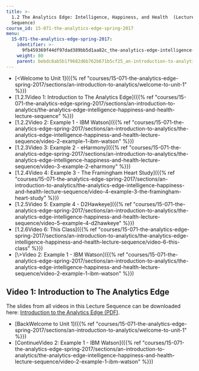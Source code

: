 ```yaml
---
title: >-
  1.2 The Analytics Edge: Intelligence, Happiness, and Health  (Lecture
  Sequence)
course_id: 15-071-the-analytics-edge-spring-2017
menu:
  15-071-the-analytics-edge-spring-2017:
    identifier: >-
      9fb459369f44df97dad389bb5d1aa82c_the-analytics-edge-intelligence-happiness-and-health-lecture-sequence
    weight: 80
    parent: bebdc8ab5b1f9682d6b762b671b5cf25_an-introduction-to-analytics
---
```

*   [<Welcome to Unit 1]({{% ref "courses/15-071-the-analytics-edge-spring-2017/sections/an-introduction-to-analytics/welcome-to-unit-1" %}})
*   [1.2.1Video 1: Introduction to The Analytics Edge]({{% ref "courses/15-071-the-analytics-edge-spring-2017/sections/an-introduction-to-analytics/the-analytics-edge-intelligence-happiness-and-health-lecture-sequence" %}})
*   [1.2.2Video 2: Example 1 - IBM Watson]({{% ref "courses/15-071-the-analytics-edge-spring-2017/sections/an-introduction-to-analytics/the-analytics-edge-intelligence-happiness-and-health-lecture-sequence/video-2-example-1-ibm-watson" %}})
*   [1.2.3Video 3: Example 2 - eHarmony]({{% ref "courses/15-071-the-analytics-edge-spring-2017/sections/an-introduction-to-analytics/the-analytics-edge-intelligence-happiness-and-health-lecture-sequence/video-3-example-2-eharmony" %}})
*   [1.2.4Video 4: Example 3 - The Framingham Heart Study]({{% ref "courses/15-071-the-analytics-edge-spring-2017/sections/an-introduction-to-analytics/the-analytics-edge-intelligence-happiness-and-health-lecture-sequence/video-4-example-3-the-framingham-heart-study" %}})
*   [1.2.5Video 5: Example 4 - D2Hawkeye]({{% ref "courses/15-071-the-analytics-edge-spring-2017/sections/an-introduction-to-analytics/the-analytics-edge-intelligence-happiness-and-health-lecture-sequence/video-5-example-4-d2hawkeye" %}})
*   [1.2.6Video 6: This Class]({{% ref "courses/15-071-the-analytics-edge-spring-2017/sections/an-introduction-to-analytics/the-analytics-edge-intelligence-happiness-and-health-lecture-sequence/video-6-this-class" %}})
*   [\\>Video 2: Example 1 - IBM Watson]({{% ref "courses/15-071-the-analytics-edge-spring-2017/sections/an-introduction-to-analytics/the-analytics-edge-intelligence-happiness-and-health-lecture-sequence/video-2-example-1-ibm-watson" %}})

Video 1: Introduction to The Analytics Edge
-------------------------------------------

The slides from all videos in this Lecture Sequence can be downloaded here: [Introduction to the Analytics Edge (PDF)](https://open-learning-course-data-ci.s3.amazonaws.com/15-071-the-analytics-edge-spring-2017/9e84c60ff05f5ad6c2be78008f392422_MIT15_071S17_Unit1_AnalyticsEdgeIntro.pdf).

*   [BackWelcome to Unit 1]({{% ref "courses/15-071-the-analytics-edge-spring-2017/sections/an-introduction-to-analytics/welcome-to-unit-1" %}})
*   [ContinueVideo 2: Example 1 - IBM Watson]({{% ref "courses/15-071-the-analytics-edge-spring-2017/sections/an-introduction-to-analytics/the-analytics-edge-intelligence-happiness-and-health-lecture-sequence/video-2-example-1-ibm-watson" %}})